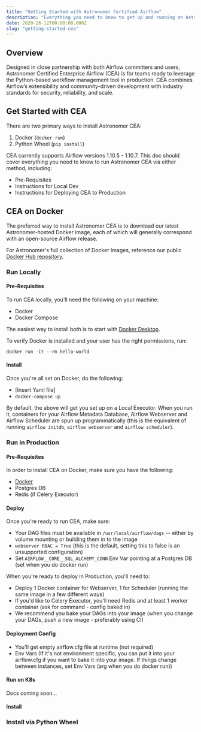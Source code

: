 ```yaml
---
title: "Getting Started with Astronomer Certified Airflow"
description: "Everything you need to know to get up and running on Astronomer's distribution of Apache Airflow"
date: 2020-26-12T00:00:00.000Z
slug: "getting-started-cea"
---
```


## Overview

Designed in close partnership with both Airflow committers and users, Astronomer Certified Enterprise Airflow (CEA) is for teams ready to leverage the Python-based workflow management tool in production. CEA combines Airflow’s extensibility and community-driven development with industry standards for security, reliability, and scale.

## Get Started with CEA

There are two primary ways to install Astronomer CEA:

1. Docker (`docker run`)
2. Python Wheel (`pip install`)

CEA currently supports Airflow versions 1.10.5 - 1.10.7. This doc should cover everything you need to know to run Astronomer CEA via either method, including:

- Pre-Requisites
- Instructions for Local Dev
- Instructions for Deploying CEA to Production

## CEA on Docker

The preferred way to install Astronomer CEA is to download our latest Astronomer-hosted Docker image, each of which will generally correspond with an open-source Airflow release.

For Astronomer's full collection of Docker Images, reference our public [Docker Hub repository](https://hub.docker.com/r/astronomerinc/ap-airflow).

### Run Locally

#### Pre-Requisites

To run CEA locally, you'll need the following on your machine:

- Docker
- Docker Compose

The easiest way to install both is to start with [Docker Desktop](https://www.docker.com/products/docker-desktop).

To verify Docker is installed and your user has the right permissions, run:

```
docker run -it --rm hello-world
```

#### Install

Once you're all set on Docker, do the following:

- [Insert Yaml file]
- `docker-compose up`

By default, the above will get you set up on a Local Executor. When you run it, containers for your Airflow Metadata Database, Airflow Webserver and Airflow Scheduler are spun up programmatically (this is the equivalent of running `airflow initdb`, `airflow webserver` and `airflow scheduler`).

### Run in Production

#### Pre-Requisites

In order to install CEA on Docker, make sure you have the following:

- [Docker](https://www.docker.com/)
- Postgres DB
- Redis (if Celery Executor)

#### Deploy

Once you're ready to run CEA, make sure:

- Your DAG files must be available in `/usr/local/airflow/dags` -- either by volume mounting or building them in to the image
- `webserver RBAC = True` (this is the default, setting this to false is an unsupported configuration)
- Set `AIRFLOW__CORE__SQL_ALCHEMY_CONN` Env Var pointing at a Postgres DB (set when you do docker run)

When you're ready to deploy in Production, you'll need to:

- Deploy 1 Docker container for Webserver, 1 for Scheduler (running the same image in a few different ways)
- If you'd like to Celery Executor, you'll need Redis and at least 1 worker container (ask for command - config baked in)
- We recommend you bake your DAGs into your image (when you change your DAGs, push a new image - preferably using CI)

#### Deployment Config

- You'll get empty airflow.cfg file at runtime (not required)
- Env Vars (If it's not environment specific, you can put it into your airflow.cfg if you want to bake it into your image. If things change between instances, set Env Vars (arg when you do docker run))

#### Run on K8s
Docs coming soon...

#### Install

### Install via Python Wheel


